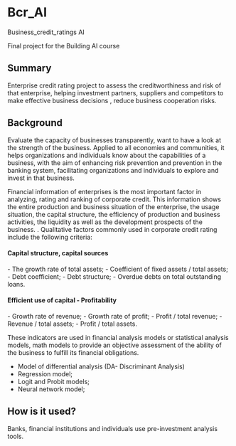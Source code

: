 <h1>Bcr_AI  </h1>
Business_credit_ratings AI

Final project for the Building AI course
<h2>Summary  </h2>

Enterprise credit rating project to assess the creditworthiness and risk of that enterprise, helping investment partners, suppliers and competitors to make effective business decisions , reduce business cooperation risks.
<h2>Background </h2>
Evaluate the capacity of businesses transparently, want to have a look at the strength of the business.
Applied to all economies and communities, it helps organizations and individuals know about the capabilities of a business, with the aim of enhancing risk prevention and prevention in the banking system, facilitating organizations and individuals to explore and invest in that business.

Financial information of enterprises is the most important factor in analyzing, rating and ranking of corporate credit. This information shows the entire production and business situation of the enterprise, the usage situation, the capital structure, the efficiency of production and business activities, the liquidity as well as the development prospects of the business. . Qualitative factors commonly used in corporate credit rating include the following criteria: 

<h4>Capital structure, capital sources</h4>
- The growth rate of total assets;
- Coefficient of fixed assets / total assets;
- Debt coefficient;
- Debt structure;
- Overdue debts on total outstanding loans.

<h4>Efficient use of capital - Profitability</h4>
- Growth rate of revenue;
- Growth rate of profit;
- Profit / total revenue;
- Revenue / total assets;
- Profit / total assets.

These indicators are used in financial analysis models or statistical analysis models, math models to provide an objective assessment of the ability of the business to fulfill its financial obligations.
- Model of differential analysis (DA- Discriminant Analysis)
-	Regression model;
- Logit and Probit models;
- Neural network model;
<h2>How is it used?</h2>
Banks, financial institutions and individuals use pre-investment analysis tools.
